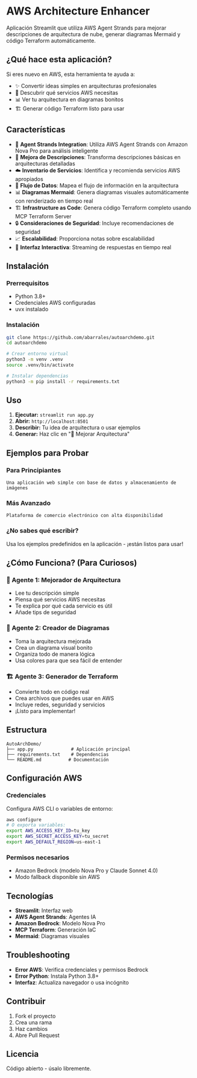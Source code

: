 # AWS Architecture Enhancer

Aplicación Streamlit que utiliza AWS Agent Strands para mejorar descripciones de arquitectura de nube, generar diagramas Mermaid y código Terraform automáticamente.

## ¿Qué hace esta aplicación?

Si eres nuevo en AWS, esta herramienta te ayuda a:
- ✨ Convertir ideas simples en arquitecturas profesionales
- 🎯 Descubrir qué servicios AWS necesitas
- 📊 Ver tu arquitectura en diagramas bonitos
- 🏗️ Generar código Terraform listo para usar

## Características

- 🤖 **Agent Strands Integration**: Utiliza AWS Agent Strands con Amazon Nova Pro para análisis inteligente
- 📝 **Mejora de Descripciones**: Transforma descripciones básicas en arquitecturas detalladas
- ☁️ **Inventario de Servicios**: Identifica y recomienda servicios AWS apropiados
- 🔄 **Flujo de Datos**: Mapea el flujo de información en la arquitectura
- 📊 **Diagramas Mermaid**: Genera diagramas visuales automáticamente con renderizado en tiempo real
- 🏗️ **Infrastructure as Code**: Genera código Terraform completo usando MCP Terraform Server
- 🔒 **Consideraciones de Seguridad**: Incluye recomendaciones de seguridad
- 📈 **Escalabilidad**: Proporciona notas sobre escalabilidad
- 🎨 **Interfaz Interactiva**: Streaming de respuestas en tiempo real

## Instalación

### Prerrequisitos
- Python 3.8+
- Credenciales AWS configuradas
- uvx instalado

### Instalación
```bash
git clone https://github.com/abarrales/autoarchdemo.git
cd autoarchdemo

# Crear entorno virtual
python3 -m venv .venv
source .venv/bin/activate

# Instalar dependencias
python3 -m pip install -r requirements.txt
```

## Uso

1. **Ejecutar:** `streamlit run app.py`
2. **Abrir:** `http://localhost:8501`
3. **Describir:** Tu idea de arquitectura o usar ejemplos
4. **Generar:** Haz clic en "🚀 Mejorar Arquitectura"

## Ejemplos para Probar

### Para Principiantes
```
Una aplicación web simple con base de datos y almacenamiento de imágenes
```

### Más Avanzado
```
Plataforma de comercio electrónico con alta disponibilidad
```

### ¿No sabes qué escribir?
Usa los ejemplos predefinidos en la aplicación - ¡están listos para usar!

## ¿Cómo Funciona? (Para Curiosos)

### 🧠 Agente 1: Mejorador de Arquitectura
- Lee tu descripción simple
- Piensa qué servicios AWS necesitas
- Te explica por qué cada servicio es útil
- Añade tips de seguridad

### 🎨 Agente 2: Creador de Diagramas
- Toma la arquitectura mejorada
- Crea un diagrama visual bonito
- Organiza todo de manera lógica
- Usa colores para que sea fácil de entender

### 🏗️ Agente 3: Generador de Terraform
- Convierte todo en código real
- Crea archivos que puedes usar en AWS
- Incluye redes, seguridad y servicios
- ¡Listo para implementar!

## Estructura

```
AutoArchDemo/
├── app.py              # Aplicación principal
├── requirements.txt    # Dependencias
└── README.md          # Documentación
```

## Configuración AWS

### Credenciales
Configura AWS CLI o variables de entorno:
```bash
aws configure
# O exporta variables:
export AWS_ACCESS_KEY_ID=tu_key
export AWS_SECRET_ACCESS_KEY=tu_secret
export AWS_DEFAULT_REGION=us-east-1
```

### Permisos necesarios
- Amazon Bedrock (modelo Nova Pro y Claude Sonnet 4.0)
- Modo fallback disponible sin AWS

## Tecnologías

- **Streamlit**: Interfaz web
- **AWS Agent Strands**: Agentes IA
- **Amazon Bedrock**: Modelo Nova Pro
- **MCP Terraform**: Generación IaC
- **Mermaid**: Diagramas visuales

## Troubleshooting

- **Error AWS**: Verifica credenciales y permisos Bedrock
- **Error Python**: Instala Python 3.8+
- **Interfaz**: Actualiza navegador o usa incógnito

## Contribuir

1. Fork el proyecto
2. Crea una rama
3. Haz cambios
4. Abre Pull Request

## Licencia

Código abierto - úsalo libremente.